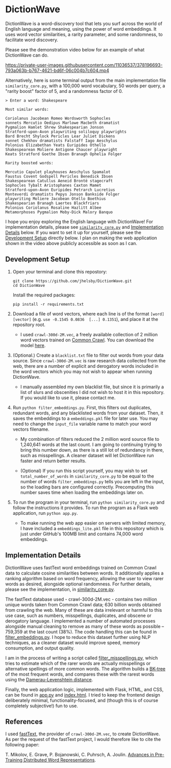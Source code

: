 # DictionWave 

DictionWave is a word-discovery tool that lets you surf across the world of English language and meaning, using the power of word embeddings. It uses word vector similarities, a rarity parameter, and some randomness, to facilitate word discovery.

Please see the demonstration video below for an example of what DictionWave can do.

https://private-user-images.githubusercontent.com/11036537/378196693-793a063b-b767-4621-bd6f-06c004b7c604.mp4

Alternatively, here is some terminal output from the main implementation file `similarity_core.py`, with a 100,000 word vocabulary, 50 words per query, a "rarity boost" factor of 5, and a randomness factor of 0. 

```
> Enter a word: Shakespeare

Most similar words:

Coriolanus Jacobean Romeo Wordsworth Sophocles 
sonnets Mercutio Oedipus Marlowe Macbeth dramatist 
Pygmalion Hamlet Shrew Shakespearian Jonson
Stratford-upon-Avon playwriting soliloquy playwrights
Bard Brecht Shylock Pericles Lear Juliet Dickens
sonnet Chekhov dramatists Falstaff Iago Aeschylus
Polonius Elizabethan Yeats Euripides Othello
Shakespearean Moliere Antigone Chaucer playwright
Keats Stratford Goethe Ibsen Branagh Ophelia Folger

Rarity boosted words:

Mercutio Capulet playhouses Aeschylus Spamalot
Faustus Covent Godspell Pericles Benedick Ibsen
Shakespearean Catullus Aeneid Brontë stagecraft
Sophocles Tybalt Aristophanes Caxton Mamet
Stratford-upon-Avon Euripides Petrarch Lucretius 
Monteverdi dramatists Pepys Jonson Bankside Folger
playwriting Moliere Jacobean Otello Boethius 
Shakespearian Branagh Laertes Blackfriars
Polonius Coriolanus Rosaline Hazlitt Albee
Metamorphoses Pygmalion Moby-Dick Malory Banquo
```

I hope you enjoy exploring the English language with DictionWave! For implementation details, please see [`similarity_core.py`](./similarity_core.py) and [Implementation Details](#implementation-details) below. If you want to set it up for yourself, please see the [Development Setup](#development-setup) directly below. I plan on making the web application shown in the video above publicly accessible as soon as I can.

## Development Setup

1. Open your terminal and clone this repostory:
    ```
    git clone https://github.com/jhelsby/DictionWave.git 
    cd DictionWave
    ```

    Install the required packages:
    ```
    pip install -r requirements.txt
    ```

2. Download a file of word vectors, where each line is of the format `[word] [vector]` (e.g. `use -0.1545 0.0836  [...] 0.1351`), and place it at the repository root. 

    * I used `crawl-300d-2M.vec`, a freely available collection of 2 million word vectors trained on [Common Crawl](https://en.wikipedia.org/wiki/Common_Crawl). You can download the model [here](https://fasttext.cc/docs/en/english-vectors.html).

3. (Optional.) Create a `blacklist.txt` file to filter out words from your data source. Since `crawl-300d-2M.vec` is raw research data collected from the web, there are a number of explicit and derogatory words included in the word vectors which you may not wish to appear when running DictionWave.

    *  I manually assembled my own blacklist file, but since it is primarily a list of slurs and obscenities I did not wish to host it in this repository. If you would like to use it, please contact me.

4. Run `python filter_embeddings.py`. First, this filters out duplicates, redundant words, and any blacklisted words from your dataset. Then, it saves the embeddings to a `embeddings.pkl` file for later use. You may need to change the `input_file` variable name to match your word vectors filename.

    * My combination of filters reduced the 2 million word source file to 1,240,641 words at the last count. I am going to continuing trying to bring this number down, as there is a still lot of redundancy in there, such as misspellings. A cleaner dataset will let DictionWave run faster and return better results.
    
    * (Optional) If you run this script yourself, you may wish to set `total_number_of_words` in `similarity_core.py` to be equal to the number of words `filter_embeddings.py` tells you are left in the input, so the loading bars are configured correctly. Precomputing this number saves time when loading the embeddings later on.

5. To run the program in your terminal, run `python similarity_core.py` and follow the instructions it provides. To run the program as a Flask web application, run `python app.py`.

    * To make running the web app easier on servers with limited memory, I have included a `embeddings_lite.pkl` file in this repository which is just under GitHub's 100MB limit and contains 74,000 word embeddings.

## Implementation Details

DictionWave uses fastText word embeddings trained on Common Crawl data to calculate cosine similarities between words. It additionally applies a ranking algorithm based on word frequency, allowing the user to view rarer words as desired, alongside optional randomness. For further details, please see the implementation, in [similarity_core.py](./similarity_core.py).

The fastText database used - crawl-300d-2M.vec - contains two million unique words taken from Common Crawl data; 630 billion words obtained from crawling the web. Many of these are data irrelevant or harmful to this use case, such as numbers, misspellings, duplicates, and obscene or derogatory language. I implemented a number of automated processes alongside manual cleaning to remove as many of these words as possible – 759,359 at the last count (38%). The code handling this can be found in [filter_embeddings.py](./filter_embeddings.py). I hope to reduce this dataset further using NLP techniques, as a cleaner dataset would improve speed, memory consumption, and output quality.

I am in the process of writing a script called [filter_misspellings.py](/estimate_misspellings/filter_misspellings.py), which tries to estimate which of the rarer words are actually misspellings or alternative spellings of more common words. The algorithm builds a [BK-tree](https://en.wikipedia.org/wiki/BK-tree) of the most frequent words, and compares these with the rarest words using the [Damerau-Levenshtein distance](https://en.wikipedia.org/wiki/Damerau%E2%80%93Levenshtein_distance).

Finally, the web application logic, implemented with Flask, HTML, and CSS, can be found in [app.py](./app.py) and [index.html](./templates/index.html). I tried to keep the frontend design deliberately minimal, functionality-focused, and (though this is of course completely subjective!) fun to use.

## References

I used [fastText](https://fasttext.cc/), the provider of `crawl-300d-2M.vec`, to create DictionWave. As per the request of the fastText project, I would therefore like to cite the following paper:

T. Mikolov, E. Grave, P. Bojanowski, C. Puhrsch, A. Joulin. [Advances in Pre-Training Distributed Word Representations](https://arxiv.org/abs/1712.09405).